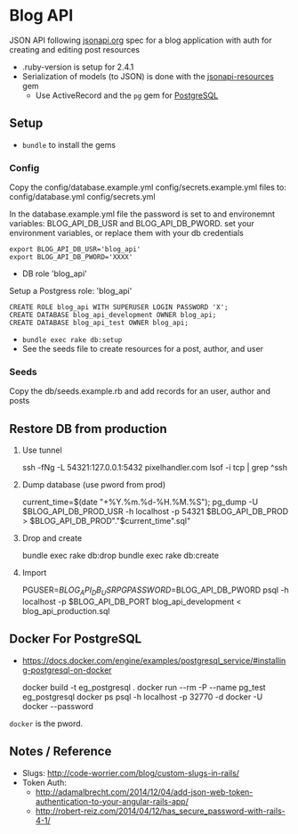 # Blog API

JSON API following [jsonapi.org] spec for a blog application with auth for creating and editing post resources

* .ruby-version is setup for 2.4.1
* Serialization of models (to JSON) is done with the [jsonapi-resources] gem
  * Use ActiveRecord and the `pg` gem for [PostgreSQL]

## Setup

* `bundle` to install the gems

### Config

Copy the config/database.example.yml config/secrets.example.yml files to:
config/database.yml config/secrets.yml

In the database.example.yml file the password is set to and environemnt variables:
BLOG_API_DB_USR and BLOG_API_DB_PWORD. set your environment variables, or replace them
with your db credentials

    export BLOG_API_DB_USR='blog_api'
    export BLOG_API_DB_PWORD='XXXX'

* DB role 'blog_api'

Setup a Postgress role: 'blog_api'

    CREATE ROLE blog_api WITH SUPERUSER LOGIN PASSWORD 'X';
    CREATE DATABASE blog_api_development OWNER blog_api;
    CREATE DATABASE blog_api_test OWNER blog_api;

* `bundle exec rake db:setup`
* See the seeds file to create resources for a post, author, and user

### Seeds

Copy the db/seeds.example.rb and add records for an user, author and posts

## Restore DB from production

1) Use tunnel

    ssh -fNg -L 54321:127.0.0.1:5432 pixelhandler.com
    lsof -i tcp | grep ^ssh

2) Dump database (use pword from prod)

    current_time=$(date "+%Y.%m.%d-%H.%M.%S"); pg_dump -U $BLOG_API_DB_PROD_USR -h localhost -p 54321 $BLOG_API_DB_PROD > $BLOG_API_DB_PROD"."$current_time".sql"

3) Drop and create

    bundle exec rake db:drop
    bundle exec rake db:create

4) Import

    PGUSER=$BLOG_API_DB_USR PGPASSWORD=$BLOG_API_DB_PWORD psql -h localhost -p $BLOG_API_DB_PORT blog_api_development < blog_api_production.sql

## Docker For PostgreSQL

- https://docs.docker.com/engine/examples/postgresql_service/#installing-postgresql-on-docker

    docker build -t eg_postgresql .
    docker run --rm -P --name pg_test eg_postgresql
    docker ps
    psql -h localhost -p 32770 -d docker -U docker --password

`docker` is the pword.

## Notes / Reference

* Slugs: <http://code-worrier.com/blog/custom-slugs-in-rails/>
* Token Auth:
  * <http://adamalbrecht.com/2014/12/04/add-json-web-token-authentication-to-your-angular-rails-app/>
  * <http://robert-reiz.com/2014/04/12/has_secure_password-with-rails-4-1/>

[jsonapi.org]: http://jsonapi.org
[PostgreSQL]: http://www.postgresql.org
[jsonapi-resources]: https://github.com/cerebris/jsonapi-resources
